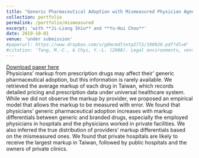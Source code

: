 ```yaml
---
title: "Generic Pharmaceutical Adoption with Mismeasured Physician Agency"
collection: portfolio
permalink: /portfolio/mismeasured
excerpt: 'with **Ji-Liang Shiu** and **Yu-Hui Chou**'
date: 2019-10-01
venue: 'under submission'
#paperurl: https://www.dropbox.com/s/g0mcmdltetp27l5/190920.pdf?dl=0'
#citation: 'Tang, M.-C., & Chyi, Y.-L. (2008). Legal environments, venture capital, and total factor productivity growth of taiwanese industry. Contemporary Economic Policy, 26(3).'
---
```

[Download paper here](https://www.dropbox.com/s/g0mcmdltetp27l5/190920.pdf?dl=0)<br/>
Physicians’ markup from prescription drugs may affect their’ generic pharmaceutical adoption, but this information is rarely available. We retrieved the average markup of each drug in Taiwan, which records detailed pricing and prescription data under universal healthcare system. While we did not observe the markup by provider, we proposed an empirical model that allows the markup to be measured with error. We found that physicians’ generic pharmaceutical adoption increases with markup differentials between generic and branded drugs, especially the employed physicians in hospitals and the physicians worked in private facilities. We also inferred the true distribution of providers’ markup differentials based on the mismeasured ones. We found that private hospitals are likely to receive the largest markup in Taiwan, followed by public hospitals and the owners of private clinics.
